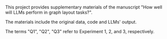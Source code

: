 This project provides supplementary materials of the manuscript "How well will LLMs perform in graph layout tasks?".

The materials include the original data, code and LLMs' output.

The terms "Q1", "Q2", "Q3" refer to Experiment 1, 2, and 3, respectively.
